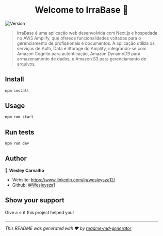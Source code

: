 <h1 align="center">Welcome to IrraBase 👋</h1>
<p>
  <img alt="Version" src="https://img.shields.io/badge/version-0.1.0-blue.svg?cacheSeconds=2592000" />
</p>

> IrraBase é uma aplicação web desenvolvida com Next.js e hospedada no AWS Amplify, que oferece funcionalidades voltadas para o gerenciamento de profissionais e documentos. A aplicação utiliza os serviços de Auth, Data e Storage do Amplify, integrando-se com Amazon Cognito para autenticação, Amazon DynamoDB para armazenamento de dados, e Amazon S3 para gerenciamento de arquivos.

## Install

```sh
npm install
```

## Usage

```sh
npm run start
```

## Run tests

```sh
npm run dev
```

## Author

👤 **Wesley Carvalho**

* Website: https://www.linkedin.com/in/wesleysza12/
* Github: [@Wesleysza1](https://github.com/Wesleysza1)

## Show your support

Give a ⭐️ if this project helped you!

***
_This README was generated with ❤️ by [readme-md-generator](https://github.com/kefranabg/readme-md-generator)_